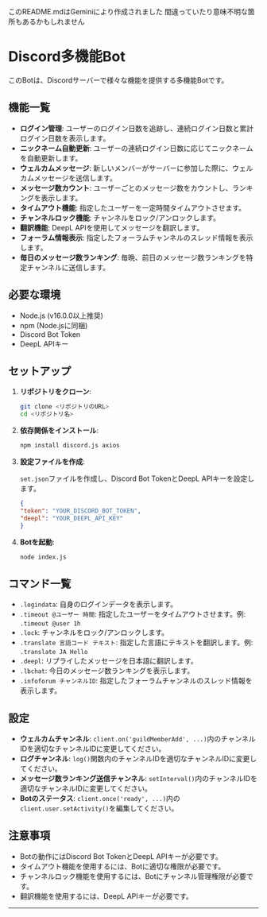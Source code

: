 このREADME.mdはGeminiにより作成されました
間違っていたり意味不明な箇所もあるかもしれません

# Discord多機能Bot

このBotは、Discordサーバーで様々な機能を提供する多機能Botです。

## 機能一覧

-   **ログイン管理**: ユーザーのログイン日数を追跡し、連続ログイン日数と累計ログイン日数を表示します。
-   **ニックネーム自動更新**: ユーザーの連続ログイン日数に応じてニックネームを自動更新します。
-   **ウェルカムメッセージ**: 新しいメンバーがサーバーに参加した際に、ウェルカムメッセージを送信します。
-   **メッセージ数カウント**: ユーザーごとのメッセージ数をカウントし、ランキングを表示します。
-   **タイムアウト機能**: 指定したユーザーを一定時間タイムアウトさせます。
-   **チャンネルロック機能**: チャンネルをロック/アンロックします。
-   **翻訳機能**: DeepL APIを使用してメッセージを翻訳します。
-   **フォーラム情報表示**: 指定したフォーラムチャンネルのスレッド情報を表示します。
-   **毎日のメッセージ数ランキング**: 毎晩、前日のメッセージ数ランキングを特定チャンネルに送信します。

## 必要な環境

-   Node.js (v16.0.0以上推奨)
-   npm (Node.jsに同梱)
-   Discord Bot Token
-   DeepL APIキー

## セットアップ

1.  **リポジトリをクローン**:
    
    ```bash
    git clone <リポジトリのURL>
    cd <リポジトリ名>
    ```
    
2.  **依存関係をインストール**:
    
    ```bash
    npm install discord.js axios
    ```
    
3.  **設定ファイルを作成**:
    
    `set.json`ファイルを作成し、Discord Bot TokenとDeepL APIキーを設定します。
    
    ```json
    {
    "token": "YOUR_DISCORD_BOT_TOKEN",
    "deepl": "YOUR_DEEPL_API_KEY"
    }
    ```
    
4.  **Botを起動**:
    
    ```bash
    node index.js
    ```
    

## コマンド一覧

-   `.logindata`: 自身のログインデータを表示します。
-   `.timeout @ユーザー 時間`: 指定したユーザーをタイムアウトさせます。例: `.timeout @user 1h`
-   `.lock`: チャンネルをロック/アンロックします。
-   `.translate 言語コード テキスト`: 指定した言語にテキストを翻訳します。例: `.translate JA Hello`
-   `.deepl`: リプライしたメッセージを日本語に翻訳します。
-   `.lbchat`: 今日のメッセージ数ランキングを表示します。
-   `.infoforum チャンネルID`: 指定したフォーラムチャンネルのスレッド情報を表示します。

## 設定

-   **ウェルカムチャンネル**: `client.on('guildMemberAdd', ...)`内のチャンネルIDを適切なチャンネルIDに変更してください。
-   **ログチャンネル**: `log()`関数内のチャンネルIDを適切なチャンネルIDに変更してください。
-   **メッセージ数ランキング送信チャンネル**: `setInterval()`内のチャンネルIDを適切なチャンネルIDに変更してください。
-   **Botのステータス**: `client.once('ready', ...)`内の`client.user.setActivity()`を編集してください。

## 注意事項

-   Botの動作にはDiscord Bot TokenとDeepL APIキーが必要です。
-   タイムアウト機能を使用するには、Botに適切な権限が必要です。
-   チャンネルロック機能を使用するには、Botにチャンネル管理権限が必要です。
-   翻訳機能を使用するには、DeepL APIキーが必要です。

---
